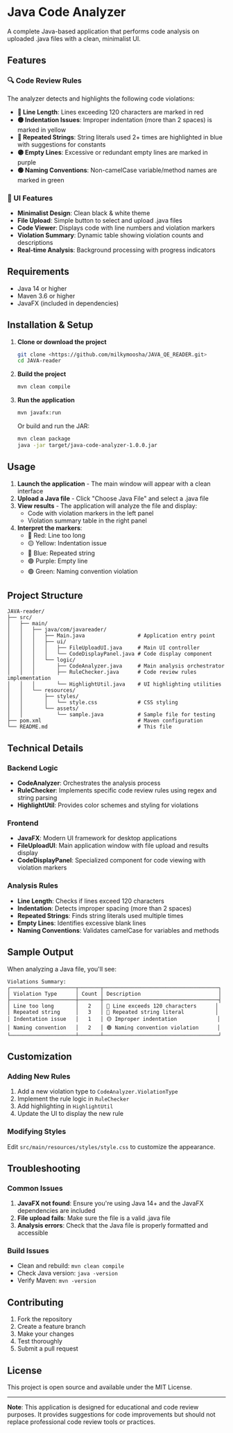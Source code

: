 # Java Code Analyzer

A complete Java-based application that performs code analysis on uploaded .java files with a clean, minimalist UI.

## Features

### 🔍 Code Review Rules

The analyzer detects and highlights the following code violations:

- **🔴 Line Length**: Lines exceeding 120 characters are marked in red
- **🟡 Indentation Issues**: Improper indentation (more than 2 spaces) is marked in yellow
- **🔵 Repeated Strings**: String literals used 2+ times are highlighted in blue with suggestions for constants
- **🟣 Empty Lines**: Excessive or redundant empty lines are marked in purple
- **🟢 Naming Conventions**: Non-camelCase variable/method names are marked in green

### 🎨 UI Features

- **Minimalist Design**: Clean black & white theme
- **File Upload**: Simple button to select and upload .java files
- **Code Viewer**: Displays code with line numbers and violation markers
- **Violation Summary**: Dynamic table showing violation counts and descriptions
- **Real-time Analysis**: Background processing with progress indicators

## Requirements

- Java 14 or higher
- Maven 3.6 or higher
- JavaFX (included in dependencies)

## Installation & Setup

1. **Clone or download the project**
   ```bash
   git clone <https://github.com/milkymoosha/JAVA_QE_READER.git>
   cd JAVA-reader
   ```

2. **Build the project**
   ```bash
   mvn clean compile
   ```

3. **Run the application**
   ```bash
   mvn javafx:run
   ```

   Or build and run the JAR:
   ```bash
   mvn clean package
   java -jar target/java-code-analyzer-1.0.0.jar
   ```

## Usage

1. **Launch the application** - The main window will appear with a clean interface
2. **Upload a Java file** - Click "Choose Java File" and select a .java file
3. **View results** - The application will analyze the file and display:
   - Code with violation markers in the left panel
   - Violation summary table in the right panel
4. **Interpret the markers**:
   - 🔴 Red: Line too long
   - 🟡 Yellow: Indentation issue
   - 🔵 Blue: Repeated string
   - 🟣 Purple: Empty line
   - 🟢 Green: Naming convention violation

## Project Structure

```
JAVA-reader/
├── src/
│   ├── main/
│   │   ├── java/com/javareader/
│   │   │   ├── Main.java                 # Application entry point
│   │   │   ├── ui/
│   │   │   │   ├── FileUploadUI.java     # Main UI controller
│   │   │   │   └── CodeDisplayPanel.java # Code display component
│   │   │   └── logic/
│   │   │       ├── CodeAnalyzer.java     # Main analysis orchestrator
│   │   │       ├── RuleChecker.java      # Code review rules implementation
│   │   │       └── HighlightUtil.java    # UI highlighting utilities
│   │   └── resources/
│   │       ├── styles/
│   │       │   └── style.css             # CSS styling
│   │       └── assets/
│   │           └── sample.java           # Sample file for testing
├── pom.xml                               # Maven configuration
└── README.md                             # This file
```

## Technical Details

### Backend Logic
- **CodeAnalyzer**: Orchestrates the analysis process
- **RuleChecker**: Implements specific code review rules using regex and string parsing
- **HighlightUtil**: Provides color schemes and styling for violations

### Frontend
- **JavaFX**: Modern UI framework for desktop applications
- **FileUploadUI**: Main application window with file upload and results display
- **CodeDisplayPanel**: Specialized component for code viewing with violation markers

### Analysis Rules
- **Line Length**: Checks if lines exceed 120 characters
- **Indentation**: Detects improper spacing (more than 2 spaces)
- **Repeated Strings**: Finds string literals used multiple times
- **Empty Lines**: Identifies excessive blank lines
- **Naming Conventions**: Validates camelCase for variables and methods

## Sample Output

When analyzing a Java file, you'll see:

```
Violations Summary:
┌─────────────────────┬───────┬─────────────────────────────────────┐
│ Violation Type      │ Count │ Description                         │
├─────────────────────┼───────┼─────────────────────────────────────┤
│ Line too long       │   2   │ 🔴 Line exceeds 120 characters      │
│ Repeated string     │   3   │ 🔵 Repeated string literal          │
│ Indentation issue   │   1   │ 🟡 Improper indentation             │
│ Naming convention   │   2   │ 🟢 Naming convention violation      │
└─────────────────────┴───────┴─────────────────────────────────────┘
```

## Customization

### Adding New Rules
1. Add a new violation type to `CodeAnalyzer.ViolationType`
2. Implement the rule logic in `RuleChecker`
3. Add highlighting in `HighlightUtil`
4. Update the UI to display the new rule

### Modifying Styles
Edit `src/main/resources/styles/style.css` to customize the appearance.

## Troubleshooting

### Common Issues

1. **JavaFX not found**: Ensure you're using Java 14+ and the JavaFX dependencies are included
2. **File upload fails**: Make sure the file is a valid .java file
3. **Analysis errors**: Check that the Java file is properly formatted and accessible

### Build Issues
- Clean and rebuild: `mvn clean compile`
- Check Java version: `java -version`
- Verify Maven: `mvn -version`

## Contributing

1. Fork the repository
2. Create a feature branch
3. Make your changes
4. Test thoroughly
5. Submit a pull request

## License

This project is open source and available under the MIT License.

---

**Note**: This application is designed for educational and code review purposes. It provides suggestions for code improvements but should not replace professional code review tools or practices. 
